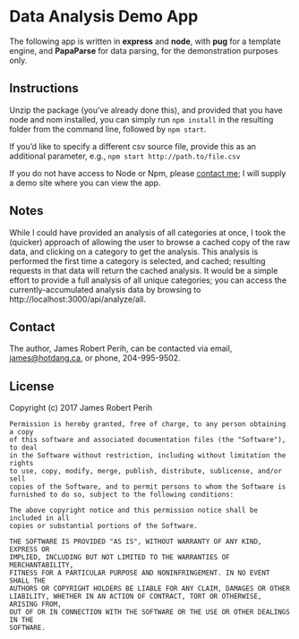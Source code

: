 # Data Analysis Demo App
The following app is written in **express** and **node**, with **pug** for a template engine, and **PapaParse** for data parsing, for the demonstration purposes only.

## Instructions
Unzip the package (you’ve already done this), and provided that you have node and nom installed, you can simply run `npm install` in the resulting folder from the command line, followed by `npm start`.

If you’d like to specify a different csv source file, provide this as an additional parameter, e.g., `npm start http://path.to/file.csv`

If you do not have access to Node or Npm, please [contact me](mailto:james@hotdang.ca); I will supply a demo site where you can view the app.

## Notes
While I could have provided an analysis of all categories at once, I took the (quicker) approach of allowing the user to browse a cached copy of the raw data, and clicking on a category to get the analysis. This analysis is performed the first time a category is selected, and cached; resulting requests in that data will return the cached analysis.
It would be a simple effort to provide a full analysis of all unique categories; you can access the currently-accumulated analysis data by browsing to http://localhost:3000/api/analyze/all.

## Contact
The author, James Robert Perih, can be contacted via email, james@hotdang.ca, or phone, 204-995-9502.

## License
Copyright (c) 2017 James Robert Perih
```
Permission is hereby granted, free of charge, to any person obtaining a copy
of this software and associated documentation files (the "Software"), to deal
in the Software without restriction, including without limitation the rights
to use, copy, modify, merge, publish, distribute, sublicense, and/or sell
copies of the Software, and to permit persons to whom the Software is
furnished to do so, subject to the following conditions:

The above copyright notice and this permission notice shall be included in all
copies or substantial portions of the Software.

THE SOFTWARE IS PROVIDED "AS IS", WITHOUT WARRANTY OF ANY KIND, EXPRESS OR
IMPLIED, INCLUDING BUT NOT LIMITED TO THE WARRANTIES OF MERCHANTABILITY,
FITNESS FOR A PARTICULAR PURPOSE AND NONINFRINGEMENT. IN NO EVENT SHALL THE
AUTHORS OR COPYRIGHT HOLDERS BE LIABLE FOR ANY CLAIM, DAMAGES OR OTHER
LIABILITY, WHETHER IN AN ACTION OF CONTRACT, TORT OR OTHERWISE, ARISING FROM,
OUT OF OR IN CONNECTION WITH THE SOFTWARE OR THE USE OR OTHER DEALINGS IN THE
SOFTWARE.
```
